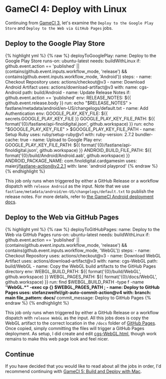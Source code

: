 # GameCI 4: Deploy with Linux

Continuing from [GameCI 3](gameci-3_linuxbuild.html), let's examine the `Deploy to the Google Play Store` and `Deploy to the Web via GitHub Pages` jobs.

## Deploy to the Google Play Store
{% highlight yml %}
{% raw %}
  deployToGooglePlay:
    name: Deploy to the Google Play Store
    runs-on: ubuntu-latest
    needs: buildWithLinux
    if: github.event.action == 'published' || (contains(github.event.inputs.workflow_mode, 'release') && contains(github.event.inputs.workflow_mode, 'Android'))
    steps:
      - name: Checkout Repository
        uses: actions/checkout@v3
      - name: Download Android Artifact
        uses: actions/download-artifact@v3
        with:
          name: cgs-Android
          path: build/Android
      - name: Update Release Notes
        if: github.event.action == 'published'
        env:
          RELEASE_NOTES: ${{ github.event.release.body }}
        run: echo "$RELEASE_NOTES" > fastlane/metadata/android/en-US/changelogs/default.txt
      - name: Add Authentication
        env:
          GOOGLE_PLAY_KEY_FILE: ${{ secrets.GOOGLE_PLAY_KEY_FILE }}
          GOOGLE_PLAY_KEY_FILE_PATH: ${{ format('{0}/fastlane/api-finoldigital.json', github.workspace) }}
        run: echo "$GOOGLE_PLAY_KEY_FILE" > $GOOGLE_PLAY_KEY_FILE_PATH
      - name: Setup Ruby
        uses: ruby/setup-ruby@v1
        with:
          ruby-version: 2.7.2
          bundler-cache: true
      - name: Upload to Google Play
        env:
          GOOGLE_PLAY_KEY_FILE_PATH: ${{ format('{0}/fastlane/api-finoldigital.json', github.workspace) }}
          ANDROID_BUILD_FILE_PATH: ${{ format('{0}/build/Android/Android.aab', github.workspace) }}
          ANDROID_PACKAGE_NAME: com.finoldigital.cardgamesim
        uses: maierj/fastlane-action@v2.2.1
        with:
          lane: 'android playprod'
{% endraw %}
{% endhighlight %}

This job only runs when triggered by either a GitHub Release or a workflow dispatch with `release Android` as the input.
Note that we use `fastlane/metadata/android/en-US/changelogs/default.txt` to publish the release notes.
For more details, refer to [the GameCI Android deployment docs](https://game.ci/docs/github/deployment/android).

## Deploy to the Web via GitHub Pages
{% highlight yml %}
{% raw %}
  deployToGitHubPages:
    name: Deploy to the Web via GitHub Pages
    runs-on: ubuntu-latest
    needs: buildWithLinux
    if: github.event.action == 'published' || (contains(github.event.inputs.workflow_mode, 'release') && contains(github.event.inputs.workflow_mode, 'WebGL'))
    steps:
      - name: Checkout Repository
        uses: actions/checkout@v3
      - name: Download WebGL Artifact
        uses: actions/download-artifact@v3
        with:
          name: cgs-WebGL
          path: build/WebGL
      - name: Copy the WebGL build artifacts to the GitHub Pages directory
        env:
          WEBGL_BUILD_PATH: ${{ format('{0}/build/WebGL', github.workspace) }}
          WEBGL_PAGES_PATH: ${{ format('{0}/docs/WebGL', github.workspace) }}
        run: find $WEBGL_BUILD_PATH -type f -name "**WebGL.*" -exec cp {} $WEBGL_PAGES_PATH \;
      - name: Deploy to GitHub Pages
        uses: stefanzweifel/git-auto-commit-action@v4
        with:
          branch: main
          file_pattern: docs/**
          commit_message: Deploy to GitHub Pages
{% endraw %}
{% endhighlight %}

This job only runs when triggered by either a GitHub Release or a workflow dispatch with `release WebGL` as the input.
All this jobs does is copy the WebGL artifact to the correct location in the `/docs` folder of [GitHub Pages](https://pages.github.com/).
Once copied, simply committing the files will trigger a GitHub Pages deployment.
As setup, I did create and edit [cgs-WebGL.html](https://github.com/finol-digital/Card-Game-Simulator/blob/develop/docs/cgs-webgl.html), though work remains to make this web page look and feel nicer.

## Continue
If you have decided that you would like to read about all the jobs in order, I'd recommend continuing with [GameCI 5: Build and Deploy with Mac](gameci-5_mac.html).
